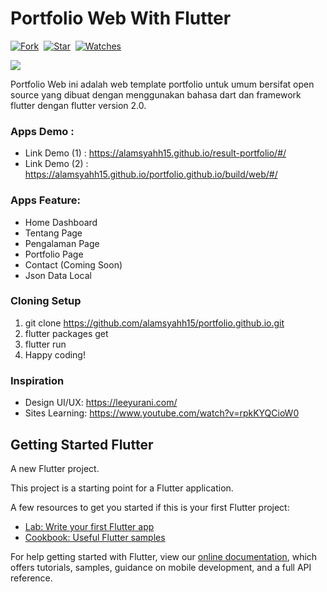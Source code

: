 # Portfolio Web With Flutter

[![Fork](https://img.shields.io/github/forks/alamsyahh15/portfolio.github.io?style=social)](https://github.com/alamsyahh15/portfolio.github.io/fork)&nbsp; [![Star](https://img.shields.io/github/stars/alamsyahh15/portfolio.github.io?style=social)](https://github.com/alamsyahh15/portfolio.github.io/star)&nbsp; [![Watches](https://img.shields.io/github/watchers/alamsyahh15/portfolio.github.io?style=social)](https://github.com/alamsyahh15/portfolio.github.io/)&nbsp;


<p><img  src="https://i.ibb.co/zSD01Q2/Screenshot-2021-05-18-15-34-52.png"/></p>

Portfolio Web ini adalah web template portfolio untuk umum bersifat open source yang dibuat dengan menggunakan bahasa dart dan framework flutter dengan flutter version 2.0.

### Apps Demo :

- Link Demo (1) : https://alamsyahh15.github.io/result-portfolio/#/
- Link Demo (2) : https://alamsyahh15.github.io/portfolio.github.io/build/web/#/

### Apps Feature:

 - Home Dashboard
 - Tentang Page
 - Pengalaman Page
 - Portfolio Page
 - Contact (Coming Soon)
 - Json Data Local
 

### Cloning Setup 
 1. git clone https://github.com/alamsyahh15/portfolio.github.io.git
 2. flutter packages get
 3. flutter run
 4. Happy coding!

### Inspiration
- Design UI/UX: https://leeyurani.com/
- Sites Learning: https://www.youtube.com/watch?v=rpkKYQCioW0




## Getting Started Flutter

A new Flutter project.

This project is a starting point for a Flutter application.

A few resources to get you started if this is your first Flutter project:

- [Lab: Write your first Flutter app](https://flutter.dev/docs/get-started/codelab)
- [Cookbook: Useful Flutter samples](https://flutter.dev/docs/cookbook)

For help getting started with Flutter, view our
[online documentation](https://flutter.dev/docs), which offers tutorials,
samples, guidance on mobile development, and a full API reference.
